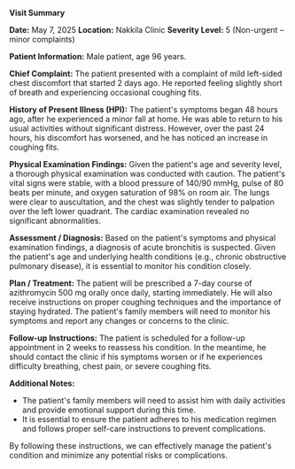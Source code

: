 **Visit Summary**

**Date:** May 7, 2025
**Location:** Nakkila Clinic
**Severity Level:** 5 (Non-urgent – minor complaints)

**Patient Information:**
Male patient, age 96 years.

**Chief Complaint:**
The patient presented with a complaint of mild left-sided chest discomfort that started 2 days ago. He reported feeling slightly short of breath and experiencing occasional coughing fits.

**History of Present Illness (HPI):**
The patient's symptoms began 48 hours ago, after he experienced a minor fall at home. He was able to return to his usual activities without significant distress. However, over the past 24 hours, his discomfort has worsened, and he has noticed an increase in coughing fits.

**Physical Examination Findings:**
Given the patient's age and severity level, a thorough physical examination was conducted with caution. The patient's vital signs were stable, with a blood pressure of 140/90 mmHg, pulse of 80 beats per minute, and oxygen saturation of 98% on room air. The lungs were clear to auscultation, and the chest was slightly tender to palpation over the left lower quadrant. The cardiac examination revealed no significant abnormalities.

**Assessment / Diagnosis:**
Based on the patient's symptoms and physical examination findings, a diagnosis of acute bronchitis is suspected. Given the patient's age and underlying health conditions (e.g., chronic obstructive pulmonary disease), it is essential to monitor his condition closely.

**Plan / Treatment:**
The patient will be prescribed a 7-day course of azithromycin 500 mg orally once daily, starting immediately. He will also receive instructions on proper coughing techniques and the importance of staying hydrated. The patient's family members will need to monitor his symptoms and report any changes or concerns to the clinic.

**Follow-up Instructions:**
The patient is scheduled for a follow-up appointment in 2 weeks to reassess his condition. In the meantime, he should contact the clinic if his symptoms worsen or if he experiences difficulty breathing, chest pain, or severe coughing fits.

**Additional Notes:**

* The patient's family members will need to assist him with daily activities and provide emotional support during this time.
* It is essential to ensure the patient adheres to his medication regimen and follows proper self-care instructions to prevent complications.

By following these instructions, we can effectively manage the patient's condition and minimize any potential risks or complications.